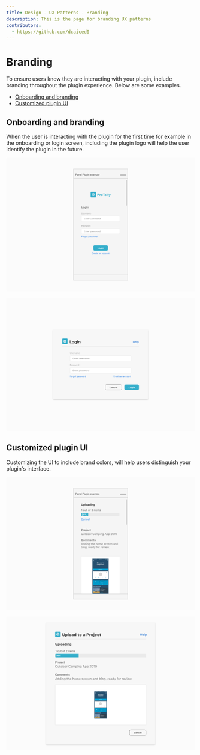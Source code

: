```yaml
---
title: Design - UX Patterns - Branding
description: This is the page for branding UX patterns 
contributors:
  - https://github.com/dcaiced0
---
```


# Branding

To ensure users know they are interacting with your plugin, include branding throughout the plugin experience. Below are some examples.

 * [Onboarding and branding](Pagelink) 
 * [Customized plugin UI](Pagelink) 


 

## Onboarding and branding

When the user is interacting with the plugin for the first time for example in the onboarding or login screen, including the plugin logo will help the user identify the plugin in the future. 

![Panel branding example](../ux-images/Branding-1.png)

![modal branding example](../ux-images/Branding-2.png)

 

## Customized plugin UI

Customizing the UI to include brand colors, will help users distinguish your plugin's interface. 

![Panel customization example](../ux-images/Branding-3.png)

![Modal customization example](../ux-images/Branding-4.png)

